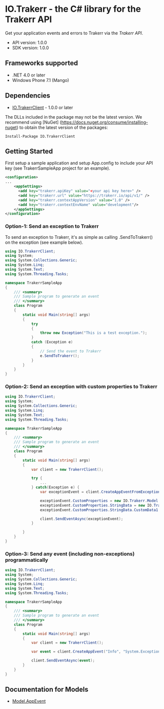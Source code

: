 # IO.Trakerr - the C# library for the Trakerr API

Get your application events and errors to Trakerr via the *Trakerr API*.

- API version: 1.0.0
- SDK version: 1.0.0

## Frameworks supported
- .NET 4.0 or later
- Windows Phone 7.1 (Mango)

## Dependencies
- [IO.TrakerrClient](http://www.nuget.org/packages/IO.TrakerrClient/) - 1.0.0 or later

The DLLs included in the package may not be the latest version. We recommend using [NuGet] (https://docs.nuget.org/consume/installing-nuget) to obtain the latest version of the packages:
```
Install-Package IO.TrakerrClient
```

## Getting Started

First setup a sample application and setup App.config to include your API key (see TrakerrSampleApp project for an example).

```xml
<configuration>
...
    <appSettings>
      <add key="trakerr.apiKey" value="<your api key here>" />
      <add key="trakerr.url" value="https://trakerr.io/api/v1/" />
      <add key="trakerr.contextAppVersion" value="1.0" />
      <add key="trakerr.contextEnvName" value="development"/>
    </appSettings>
</configuration>
```

### Option-1: Send an exception to Trakerr

To send an exception to Trakerr, it's as simple as calling .SendToTrakerr() on the exception (see example below).

```csharp
using IO.TrakerrClient;
using System;
using System.Collections.Generic;
using System.Linq;
using System.Text;
using System.Threading.Tasks;

namespace TrakerrSampleApp
{
    /// <summary>
    /// Sample program to generate an event
    /// </summary>
    class Program
    {
        static void Main(string[] args)
        {
            try
            {
                throw new Exception("This is a test exception.");
            }
            catch (Exception e)
            {
                // Send the event to Trakerr
                e.SendToTrakerr();
            }
        }
    }
}
```

### Option-2: Send an exception with custom properties to Trakerr
```csharp
using IO.TrakerrClient;
using System;
using System.Collections.Generic;
using System.Linq;
using System.Text;
using System.Threading.Tasks;

namespace TrakerrSampleApp
{
    /// <summary>
    /// Sample program to generate an event
    /// </summary>
    class Program
    {
        static void Main(string[] args)
        {
            var client = new TrakerrClient();

            try {
                ...
            } catch(Exception e) {
                var exceptionEvent = client.CreateAppEventFromException("Error", e);

                exceptionEvent.CustomProperties = new IO.Trakerr.Model.CustomData();
                exceptionEvent.CustomProperties.StringData = new IO.Trakerr.Model.CustomStringData();
                exceptionEvent.CustomProperties.StringData.CustomData1 = "Some custom data";

                client.SendEventAsync(exceptionEvent);
            }

        }
    }
}
```



### Option-3: Send any event (including non-exceptions) programmatically
```csharp
using IO.TrakerrClient;
using System;
using System.Collections.Generic;
using System.Linq;
using System.Text;
using System.Threading.Tasks;

namespace TrakerrSampleApp
{
    /// <summary>
    /// Sample program to generate an event
    /// </summary>
    class Program
    {
        static void Main(string[] args)
        {
            var client = new TrakerrClient();

            var event = client.CreateAppEvent("Info", "System.Exception", "Some message");

            client.SendEventAsync(event);
        }
    }
}
```


<a name="documentation-for-models"></a>
## Documentation for Models

 - [Model.AppEvent](https://github.com/trakerr-io/trakerr-csharp/blob/master/generated/docs/AppEvent.md)

